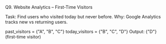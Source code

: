 Q9. Website Analytics – First-Time Visitors

Task: Find users who visited today but never before.
Why: Google Analytics tracks new vs returning users.

past_visitors = {"A", "B", "C"}
today_visitors = {"B", "C", "D"}
Output: {"D"} (first-time visitor)